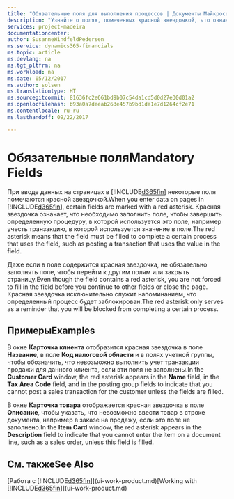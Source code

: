 ```yaml
---
title: "Обязательные поля для выполнения процессов | Документы Майкрософт"
description: "Узнайте о полях, помеченных красной звездочкой, что означает, они являются обязательными и должны быть заполнены для завершения процесса."
services: project-madeira
documentationcenter: 
author: SusanneWindfeldPedersen
ms.service: dynamics365-financials
ms.topic: article
ms.devlang: na
ms.tgt_pltfrm: na
ms.workload: na
ms.date: 05/12/2017
ms.author: solsen
ms.translationtype: HT
ms.sourcegitcommit: 81636fc2e661bd9b07c54da1cd5d0d27e30d01a2
ms.openlocfilehash: b93a0a7deeab263e457b9bd1da1e7d1264cf2e71
ms.contentlocale: ru-ru
ms.lasthandoff: 09/22/2017

---
```

# <a name="mandatory-fields"></a><span data-ttu-id="d37cc-103">Обязательные поля</span><span class="sxs-lookup"><span data-stu-id="d37cc-103">Mandatory Fields</span></span>
<span data-ttu-id="d37cc-104">При вводе данных на страницах в [!INCLUDE[d365fin](includes/d365fin_md.md)] некоторые поля помечаются красной звездочкой.</span><span class="sxs-lookup"><span data-stu-id="d37cc-104">When you enter data on pages in [!INCLUDE[d365fin](includes/d365fin_md.md)], certain fields are marked with a red asterisk.</span></span> <span data-ttu-id="d37cc-105">Красная звездочка означает, что необходимо заполнить поле, чтобы завершить определенную процедуру, в которой используется это поле, например учесть транзакцию, в которой используется значение в поле.</span><span class="sxs-lookup"><span data-stu-id="d37cc-105">The red asterisk means that the field must be filled to complete a certain process that uses the field, such as posting a transaction that uses the value in the field.</span></span>

<span data-ttu-id="d37cc-106">Даже если в поле содержится красная звездочка, не обязательно заполнять поле, чтобы перейти к другим полям или закрыть страницу.</span><span class="sxs-lookup"><span data-stu-id="d37cc-106">Even though the field contains a red asterisk, you are not forced to fill in the field before you continue to other fields or close the page.</span></span> <span data-ttu-id="d37cc-107">Красная звездочка исключительно служит напоминанием, что определенный процесс будет заблокирован.</span><span class="sxs-lookup"><span data-stu-id="d37cc-107">The red asterisk only serves as a reminder that you will be blocked from completing a certain process.</span></span>

## <a name="examples"></a><span data-ttu-id="d37cc-108">Примеры</span><span class="sxs-lookup"><span data-stu-id="d37cc-108">Examples</span></span>
<span data-ttu-id="d37cc-109">В окне **Карточка клиента** отобразится красная звездочка в поле **Название**, в поле **Код налоговой области** и в полях учетной группы, чтобы обозначить, что невозможно выполнить учет транзакции продажи для данного клиента, если эти поля не заполнены.</span><span class="sxs-lookup"><span data-stu-id="d37cc-109">In the **Customer Card** window, the red asterisk appears in the **Name** field, in the **Tax Area Code** field, and in the posting group fields to indicate that you cannot post a sales transaction for the customer unless the fields are filled.</span></span>

<span data-ttu-id="d37cc-110">В окне **Карточка товара** отображается красная звездочка в поле **Описание**, чтобы указать, что невозможно ввести товар в строке документа, например в заказе на продажу, если это поле не заполнено.</span><span class="sxs-lookup"><span data-stu-id="d37cc-110">In the **Item Card** window, the red asterisk appears in the **Description** field to indicate that you cannot enter the item on a document line, such as a sales order, unless this field is filled.</span></span>

## <a name="see-also"></a><span data-ttu-id="d37cc-111">См. также</span><span class="sxs-lookup"><span data-stu-id="d37cc-111">See Also</span></span>
<span data-ttu-id="d37cc-112">[Работа с [!INCLUDE[d365fin](includes/d365fin_md.md)]](ui-work-product.md)</span><span class="sxs-lookup"><span data-stu-id="d37cc-112">[Working with [!INCLUDE[d365fin](includes/d365fin_md.md)]](ui-work-product.md)</span></span>


